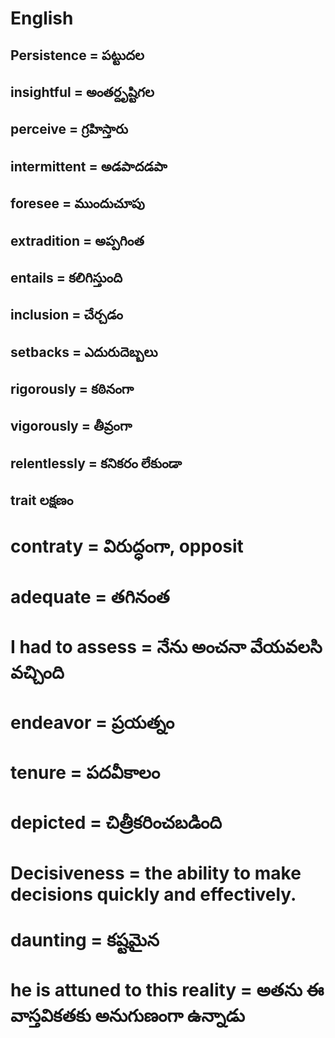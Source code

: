 # English

## Persistence = పట్టుదల
## insightful = అంతర్దృష్టిగల
## perceive = గ్రహిస్తారు
## intermittent = అడపాదడపా
## foresee = ముందుచూపు
## extradition = అప్పగింత
## entails = కలిగిస్తుంది
## inclusion = చేర్చడం
## setbacks = ఎదురుదెబ్బలు
## rigorously = కఠినంగా
## vigorously = తీవ్రంగా
## relentlessly = కనికరం లేకుండా
## trait లక్షణం
# contraty = విరుద్ధంగా, opposit
# adequate = తగినంత
# I had to assess = నేను అంచనా వేయవలసి వచ్చింది
# endeavor = ప్రయత్నం
# tenure = పదవీకాలం
# depicted = చిత్రీకరించబడింది
# Decisiveness = the ability to make decisions quickly and effectively.
# daunting = కష్టమైన
# he is attuned to this reality = అతను ఈ వాస్తవికతకు అనుగుణంగా ఉన్నాడు
